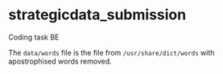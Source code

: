 # strategicdata_submission
Coding task BE

The `data/words` file is the file from `/usr/share/dict/words` with apostrophised words removed.
